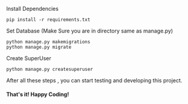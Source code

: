 Install Dependencies 

```
pip install -r requirements.txt
```

Set Database (Make Sure you are in directory same as manage.py)
```
python manage.py makemigrations
python manage.py migrate
```
Create SuperUser 
```
python manage.py createsuperuser
```

After all these steps , you can start testing and developing this project. 

#### That's it! Happy Coding!
